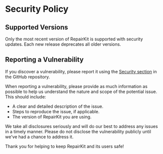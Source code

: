 # Security Policy

## Supported Versions

Only the most recent version of RepairKit is supported with security updates. Each new release deprecates all older
versions.

## Reporting a Vulnerability

If you discover a vulnerability, please report it using the
[Security section](https://github.com/Foulest/RepairKit/security) in the GitHub repository.

When reporting a vulnerability, please provide as much information as possible to help us understand the nature and
scope of the potential issue. This should include:

- A clear and detailed description of the issue.
- Steps to reproduce the issue, if applicable.
- The version of RepairKit you are using.

We take all disclosures seriously and will do our best to address any issues in a timely manner. Please do not disclose
the vulnerability publicly until we've had a chance to address it.

Thank you for helping to keep RepairKit and its users safe!
